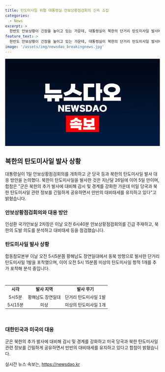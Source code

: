 ```yaml
---
title: 탄도미사일 위협 대통령실 안보상황점검회의 신속 소집
categories:
  - News
excerpt: >
  한반도 안보상황이 긴장을 높이고 있는 가운데, 대통령실이 북한의 단거리 탄도미사일 발사에 대응하는 안보상황점검회의를 개최했습니다. 북한의 도발에 대비하기 위해 군 당국과 함께 대비태세를 점검하고 있는 가운데, 북한의 추가 발사로 인해 긴장이 고조되고 있습니다. 합참은 군이 추가 발사에 대비해 감시와 경계를 강화하고 있으며, 미일 당국과 탄도미사일 정보를 긴밀하게 공유하고 있는 것으로 전해졌습니다. 해당 뉴스는 북한의 탄도미사일 발사와 관련된 긴급한 안보 상황을 다루고 있습니다. (문장 수: 132)
feature_text: >
  한반도 안보상황이 긴장을 높이고 있는 가운데, 대통령실이 북한의 단거리 탄도미사일 발사에 대응하는 안보상황점검회의를 개최했습니다. 북한의 도발에 대비하기 위해 군 당국과 함께 대비태세를 점검하고 있는 가운데, 북한의 추가 발사로 인해 긴장이 고조되고 있습니다. 합참은 군이 추가 발사에 대비해 감시와 경계를 강화하고 있으며, 미일 당국과 탄도미사일 정보를 긴밀하게 공유하고 있는 것으로 전해졌습니다. 해당 뉴스는 북한의 탄도미사일 발사와 관련된 긴급한 안보 상황을 다루고 있습니다. (문장 수: 132)
image: '/assets/img/newsdao_breakingnews.jpg'
---
```


<p><img src="/assets/img/newsdao_breakingnews.jpg" alt="implanttips 속보" /></p>

<h2 data-ke-size="size26">북한의 탄도미사일 발사 상황</h2>

<p data-ke-size="size16">대통령실이 1일 안보상황점검회의를 개최하고 군 당국 등과 북한의 탄도미사일 발사 대응 방안을 논의했다. 북한이 탄도미사일을 발사한 것은 지난달 26일에 이어 5일 만이며, 합참은 "군은 북한의 추가 발사에 대비해 감시 및 경계를 강화한 가운데 미일 당국과 북한 탄도미사일 관련 정보를 긴밀하게 공유하면서 만반의 대비태세를 유지하고 있다"고 밝혔습니다.</p>

<h3>안보상황점검회의와 대응 방안</h3>

<p data-ke-size="size16">인성환 국가안보실 2차장은 이날 오전 6시40분 안보상황점검회의를 긴급 주재하고, 북한의 도발 의도를 분석하고 대비태세 등을 점검했습니다.</p>

<h3>탄도미사일 발사 상황</h3>

<p data-ke-size="size16">합동참모본부 이날 오전 5시5분쯤 황해남도 장연일대에서 동북 방향으로 발사한 단거리 탄도미사일 1발을 포착했으며, 이어 오전 5시 15분쯤 미상의 탄도미사일 항적 1개를 추가 포착해 분석 중입니다.</p>

<p data-ke-size="size16">&nbsp;</p>

<table>
    <tbody>
        <tr>
            <td style="text-align: center; height: 17px;"><b>시각</b></td>
            <td style="text-align: center; height: 17px;"><b>발사 지역</b></td>
            <td style="text-align: center; height: 17px;"><b>발사 무기</b></td>
        </tr>
        <tr>
            <td style="text-align: center; height: 17px;">5시5분</td>
            <td style="text-align: center; height: 17px;">황해남도 장연일대</td>
            <td style="text-align: center; height: 17px;">단거리 탄도미사일 1발</td>
        </tr>
        <tr>
            <td style="text-align: center; height: 17px;">5시15분</td>
            <td style="text-align: center; height: 17px;">미상</td>
            <td style="text-align: center; height: 17px;">미상의 탄도미사일 1개</td>
        </tr>
    </tbody>
</table>

<p data-ke-size="size16">&nbsp;</p>

<h3>대한민국과 미국의 대응</h3>

<p data-ke-size="size16">군은 북한의 추가 발사에 대비해 감시 및 경계를 강화하고 미국 당국과 북한 탄도미사일 관련 정보를 긴밀하게 공유하면서 만반의 대비태세를 유지하고 있다고 합참이 밝혔습니다.</p>
실시간 뉴스 속보는, <a href="https://newsdao.kr" rel="dofollow">https://newsdao.kr</a>


